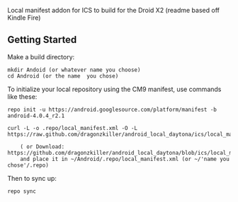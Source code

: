 Local manifest addon for ICS to build for the Droid X2 (readme based off Kindle Fire)

Getting Started
---------------


Make a build directory:

	mkdir Andoid (or whatever name you choose)
	cd Android (or the name  you chose)
	

To initialize your local repository using the CM9 manifest, use commands like these:

    repo init -u https://android.googlesource.com/platform/manifest -b android-4.0.4_r2.1
    
    curl -L -o .repo/local_manifest.xml -O -L https://raw.github.com/dragonzkiller/android_local_daytona/ics/local_manifest.xml

    	( or Download: https://github.com/dragonzkiller/android_local_daytona/blob/ics/local_manifest.xml
		and place it in ~/Android/.repo/local_manifest.xml (or ~/'name you chose'/.repo)

Then to sync up:

    repo sync
